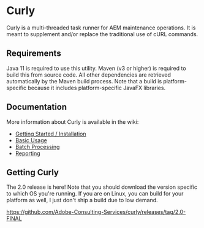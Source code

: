 # Curly
Curly is a multi-threaded task runner for AEM maintenance operations.  It is meant to supplement and/or replace the traditional use of cURL commands.

## Requirements
Java 11 is required to use this utility.  Maven (v3 or higher) is required to build this from source code.  All other dependencies are retrieved automatically by the Maven build process.  Note that a build is platform-specific because it includes platform-specific JavaFX libraries.

## Documentation
More information about Curly is available in the wiki:

+ [Getting Started / Installation](https://github.com/badvision/curly/wiki/How-to-Start-Curly)
+ [Basic Usage](https://github.com/badvision/curly/wiki/How-to-Use-Curly)
+ [Batch Processing](https://github.com/badvision/curly/wiki/Batch-Processing)
+ [Reporting](https://github.com/badvision/curly/wiki/Reporting)

## Getting Curly
The 2.0 release is here!   Note that you should download the version specific to which OS you're running.  If you are on Linux, you can build for your platform as well, I just don't ship a build due to low demand.

https://github.com/Adobe-Consulting-Services/curly/releases/tag/2.0-FINAL
